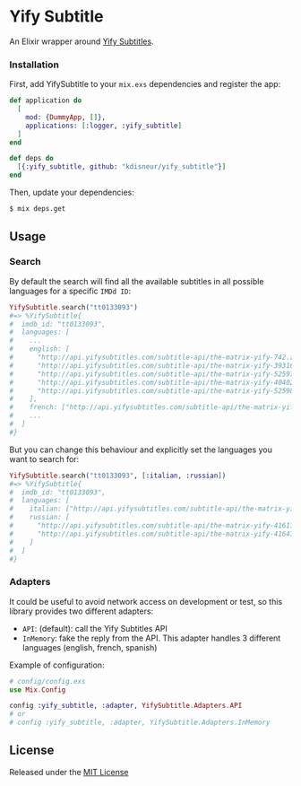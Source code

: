 # Yify Subtitle

An Elixir wrapper around [Yify Subtitles](http://www.yifysubtitles.com/).

### Installation

First, add YifySubtitle to your `mix.exs` dependencies and register the app:

```elixir
def application do
  [
    mod: {DummyApp, []},
    applications: [:logger, :yify_subtitle]
  ]
end

def deps do
  [{:yify_subtitle, github: "kdisneur/yify_subtitle"}]
end
```

Then, update your dependencies:

```sh-session
$ mix deps.get
```

## Usage

### Search

By default the search will find all the available subtitles in all possible languages for a specific `IMDd ID`:

```elixir
YifySubtitle.search("tt0133093")
#=> %YifySubtitle{
#  imdb_id: "tt0133093",
#  languages: [
#    ...
#    english: [
#      "http://api.yifysubtitles.com/subtitle-api/the-matrix-yify-742.zip",
#      "http://api.yifysubtitles.com/subtitle-api/the-matrix-yify-39316.zip",
#      "http://api.yifysubtitles.com/subtitle-api/the-matrix-yify-52597.zip",
#      "http://api.yifysubtitles.com/subtitle-api/the-matrix-yify-40402.zip",
#      "http://api.yifysubtitles.com/subtitle-api/the-matrix-yify-52598.zip"
#    ],
#    french: ["http://api.yifysubtitles.com/subtitle-api/the-matrix-yify-24107.zip"],
#    ...
#  ]
#}
```

But you can change this behaviour and explicitly set the languages you want to search for:

```elixir
YifySubtitle.search("tt0133093", [:italian, :russian])
#=> %YifySubtitle{
#  imdb_id: "tt0133093",
#  languages: [
#    italian: ["http://api.yifysubtitles.com/subtitle-api/the-matrix-yify-12961.zip"],
#    russian: [
#      "http://api.yifysubtitles.com/subtitle-api/the-matrix-yify-41611.zip",
#      "http://api.yifysubtitles.com/subtitle-api/the-matrix-yify-41647.zip"
#    ]
#  ]
#}
```

### Adapters

It could be useful to avoid network access on development or test, so this library provides two different adapters:

* `API`: (default): call the Yify Subtitles API
* `InMemory`: fake the reply from the API. This adapter handles 3 different languages (english, french, spanish)

Example of configuration:

```elixir
# config/config.exs
use Mix.Config

config :yify_subtitle, :adapter, YifySubtitle.Adapters.API
# or
# config :yify_subtitle, :adapter, YifySubtitle.Adapters.InMemory
```

## License

Released under the [MIT License](https://github.com/kdisneur/yify_subtitle/blob/master/LICENSE)
